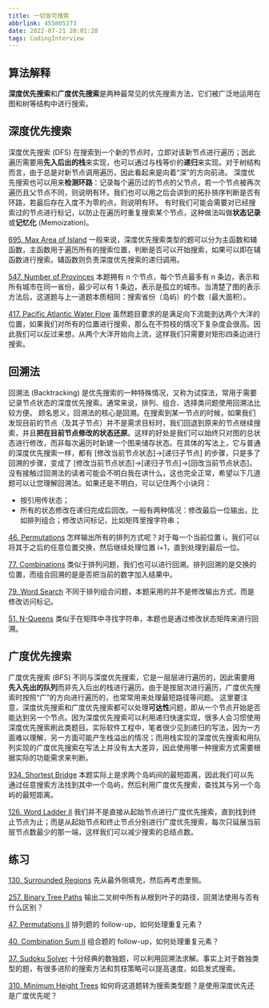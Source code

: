 ```yaml
---
title: 一切皆可搜索
abbrlink: 455805373
date: 2022-07-21 20:01:28
tags: CodingInterview
---
```

## 算法解释
**深度优先搜索**和**广度优先搜索**是两种最常见的优先搜索方法，它们被广泛地运用在图和树等结构中进行搜索。

## 深度优先搜索
深度优先搜索 (DFS) 在搜索到一个新的节点时，立即对该新节点进行遍历；因此遍历需要用**先入后出的栈**来实现，也可以通过与栈等价的**递归**来实现。对于树结构而言，由于总是对新节点调用遍历，因此看起来是向着“深”的方向前进。
深度优先搜索也可以用来**检测环路**：记录每个遍历过的节点的父节点，若一个节点被再次遍历且父节点不同，则说明有环。我们也可以用之后会讲到的拓扑排序判断是否有环路，若最后存在入度不为零的点，则说明有环。
有时我们可能会需要对已经搜索过的节点进行标记，以防止在遍历时重复搜索某个节点，这种做法叫做**状态记录**或**记忆化** (Memoization)。

[695. Max Area of Island](https://leetcode.com/problems/max-area-of-island/)
一般来说，深度优先搜索类型的题可以分为主函数和辅函数，主函数用于遍历所有的搜索位置，判断是否可以开始搜索，如果可以即在辅函数进行搜索。辅函数则负责深度优先搜索的递归调用。

[547. Number of Provinces](https://leetcode.com/problems/number-of-provinces/)
本题拥有 n 个节点，每个节点最多有 n 条边，表示和所有城市在同一省份，最少可以有 1 条边，表示是孤立的城市。当清楚了图的表示方法后，这道题与上一道题本质相同：搜索省份（岛屿）的个数（最大面积）。

[417. Pacific Atlantic Water Flow](https://leetcode.com/problems/pacific-atlantic-water-flow/)
虽然题目要求的是满足向下流能到达两个大洋的位置，如果我们对所有的位置进行搜索，那么在不剪枝的情况下复杂度会很高。因此我们可以反过来想，从两个大洋开始向上流，这样我们只需要对矩形四条边进行搜索。
<!--more-->
## 回溯法
回溯法 (Backtracking) 是优先搜索的一种特殊情况，又称为试探法，常用于需要记录节点状态的深度优先搜索。通常来说，排列、组合、选择类问题使用回溯法比较方便。
顾名思义，回溯法的核心是回溯。在搜索到某一节点的时候，如果我们发现目前的节点（及其子节点）并不是需求目标时，我们回退到原来的节点继续搜索，并且**把在目前节点修改的状态还原**。这样的好处是我们可以始终只对图的总状态进行修改，而非每次遍历时新建一个图来储存状态。在具体的写法上，它与普通的深度优先搜索一样，都有 [修改当前节点状态]→[递归子节点] 的步骤，只是多了回溯的步骤，变成了 [修改当前节点状态]→[递归子节点]→[回改当前节点状态]。
没有接触过回溯法的读者可能会不明白我在讲什么，这也完全正常，希望以下几道题可以让您理解回溯法。如果还是不明白，可以记住两个小诀窍：
- 按引用传状态；
- 所有的状态修改在递归完成后回改。一般有两种情况：修改最后一位输出，比如排列组合；修改访问标记，比如矩阵里搜字符串；

[46. Permutations](https://leetcode.com/problems/permutations/)
怎样输出所有的排列方式呢？对于每一个当前位置 i，我们可以将其于之后的任意位置交换，然后继续处理位置 i+1，直到处理到最后一位。

[77. Combinations](https://leetcode.com/problems/combinations/)
类似于排列问题，我们也可以进行回溯。排列回溯的是交换的位置，而组合回溯的是是否把当前的数字加入结果中。

[79. Word Search](https://leetcode.com/problems/word-search/)
不同于排列组合问题，本题采用的并不是修改输出方式，而是修改访问标记。

[51. N-Queens](https://leetcode.com/problems/n-queens/)
类似于在矩阵中寻找字符串，本题也是通过修改状态矩阵来进行回溯。

## 广度优先搜索
广度优先搜索 (BFS) 不同与深度优先搜索，它是一层层进行遍历的，因此需要用**先入先出的队列**而非先入后出的栈进行遍历。由于是按层次进行遍历，广度优先搜索时按照“广”的方向进行遍历的，也常常用来处理最短路径等问题。
这里要注意，深度优先搜索和广度优先搜索都可以处理**可达性**问题，即从一个节点开始是否能达到另一个节点。因为深度优先搜索可以利用递归快速实现，很多人会习惯使用深度优先搜索刷此类题目。实际软件工程中，笔者很少见到递归的写法，因为一方面难以理解，另一方面可能产生栈溢出的情况；而用栈实现的深度优先搜索和用队列实现的广度优先搜索在写法上并没有太大差异，因此使用哪一种搜索方式需要根据实际的功能需求来判断。

[934. Shortest Bridge](https://leetcode.com/problems/shortest-bridge/)
本题实际上是求两个岛屿间的最短距离，因此我们可以先通过任意搜索方法找到其中一个岛屿，然后利用广度优先搜索，查找其与另一个岛屿的最短距离。

[126. Word Ladder II](https://leetcode.com/problems/word-ladder-ii/)
我们并不是直接从起始节点进行广度优先搜索，直到找到终止节点为止；而是从起始节点和终止节点分别进行广度优先搜索，每次只延展当前层节点数最少的那一端，这样我们可以减少搜索的总结点数。

## 练习
[130. Surrounded Regions](https://leetcode.com/problems/surrounded-regions/)
先从最外侧填充，然后再考虑里侧。

[257. Binary Tree Paths](https://leetcode.com/problems/binary-tree-paths/)
输出二叉树中所有从根到叶子的路径，回溯法使用与否有什么区别？

[47. Permutations II](https://leetcode.com/problems/permutations-ii/)
排列题的 follow-up，如何处理重复元素？

[40. Combination Sum II](https://leetcode.com/problems/combination-sum-ii/)
组合题的 follow-up，如何处理重复元素？

[37. Sudoku Solver](https://leetcode.com/problems/sudoku-solver/)
十分经典的数独题，可以利用回溯法求解。事实上对于数独类型的题，有很多进阶的搜索方法和剪枝策略可以提高速度，如启发式搜索。

[310. Minimum Height Trees](https://leetcode.com/problems/minimum-height-trees/)
如何将这道题转为搜索类型题？是使用深度优先还是广度优先呢？
